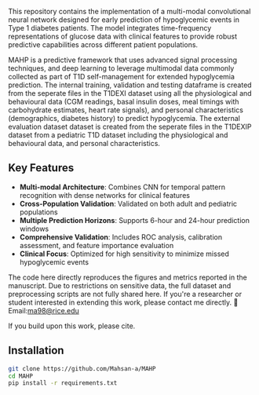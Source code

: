 This repository contains the implementation of a multi-modal convolutional neural network designed for early prediction of hypoglycemic events in Type 1 diabetes patients. The model integrates time-frequency representations of glucose data with clinical features to provide robust predictive capabilities across different patient populations.


MAHP is a predictive framework that uses advanced signal processing techniques, and deep learning to leverage multimodal data commonly collected as part of T1D self-management for extended hypoglycemia prediction.
The internal training, validation and testing dataframe is created from the seperate files in the T1DEXI dataset using all the physiological and behavioural data (CGM readings, basal insulin doses, meal timings with carbohydrate estimates, heart rate signals), and personal characteristics (demographics, diabetes history) to predict hypoglycemia. The external evaluation dataset dataset is created from the seperate files in the T1DEXIP dataset from a pediatric T1D dataset including the physiological and behavioural data, and personal characteristics.

## Key Features

- **Multi-modal Architecture**: Combines CNN for temporal pattern recognition with dense networks for clinical features
- **Cross-Population Validation**: Validated on both adult and pediatric populations
- **Multiple Prediction Horizons**: Supports 6-hour and 24-hour prediction windows
- **Comprehensive Validation**: Includes ROC analysis, calibration assessment, and feature importance evaluation
- **Clinical Focus**: Optimized for high sensitivity to minimize missed hypoglycemic events

The code here directly reproduces the figures and metrics reported in the manuscript. 
Due to restrictions on sensitive data, the full dataset and preprocessing scripts are not fully shared here. If you're a researcher or student interested in extending this work, please contact me directly.
📧 Email:ma98@rice.edu

If you build upon this work, please cite.

## Installation

```bash
git clone https://github.com/Mahsan-a/MAHP
cd MAHP
pip install -r requirements.txt
